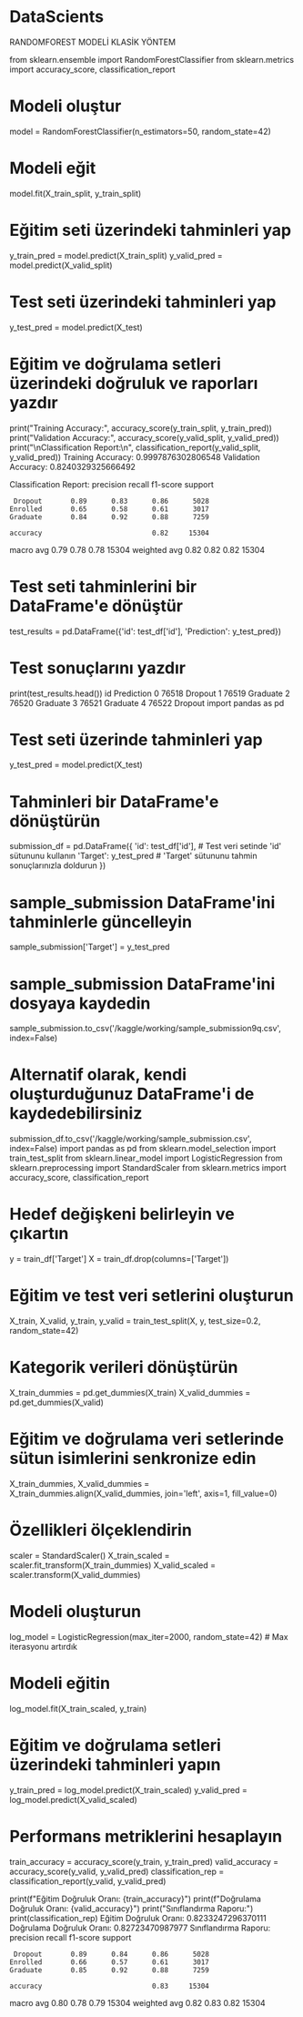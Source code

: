 # DataScients
RANDOMFOREST MODELİ
KLASİK YÖNTEM

from sklearn.ensemble import RandomForestClassifier
from sklearn.metrics import accuracy_score, classification_report

# Modeli oluştur
model = RandomForestClassifier(n_estimators=50, random_state=42)

# Modeli eğit
model.fit(X_train_split, y_train_split)

# Eğitim seti üzerindeki tahminleri yap
y_train_pred = model.predict(X_train_split)
y_valid_pred = model.predict(X_valid_split)

# Test seti üzerindeki tahminleri yap
y_test_pred = model.predict(X_test)
# Eğitim ve doğrulama setleri üzerindeki doğruluk ve raporları yazdır
print("Training Accuracy:", accuracy_score(y_train_split, y_train_pred))
print("Validation Accuracy:", accuracy_score(y_valid_split, y_valid_pred))
print("\nClassification Report:\n", classification_report(y_valid_split, y_valid_pred))
Training Accuracy: 0.9997876302806548
Validation Accuracy: 0.8240329325666492

Classification Report:
               precision    recall  f1-score   support

     Dropout       0.89      0.83      0.86      5028
    Enrolled       0.65      0.58      0.61      3017
    Graduate       0.84      0.92      0.88      7259

    accuracy                           0.82     15304
   macro avg       0.79      0.78      0.78     15304
weighted avg       0.82      0.82      0.82     15304

# Test seti tahminlerini bir DataFrame'e dönüştür
test_results = pd.DataFrame({'id': test_df['id'], 'Prediction': y_test_pred})

# Test sonuçlarını yazdır
print(test_results.head())
      id Prediction
0  76518    Dropout
1  76519   Graduate
2  76520   Graduate
3  76521   Graduate
4  76522    Dropout
import pandas as pd

# Test seti üzerinde tahminleri yap
y_test_pred = model.predict(X_test)

# Tahminleri bir DataFrame'e dönüştürün
submission_df = pd.DataFrame({
    'id': test_df['id'],  # Test veri setinde 'id' sütununu kullanın
    'Target': y_test_pred  # 'Target' sütununu tahmin sonuçlarınızla doldurun
})

# sample_submission DataFrame'ini tahminlerle güncelleyin
sample_submission['Target'] = y_test_pred

# sample_submission DataFrame'ini dosyaya kaydedin
sample_submission.to_csv('/kaggle/working/sample_submission9q.csv', index=False)

# Alternatif olarak, kendi oluşturduğunuz DataFrame'i de kaydedebilirsiniz
submission_df.to_csv('/kaggle/working/sample_submission.csv', index=False)
import pandas as pd
from sklearn.model_selection import train_test_split
from sklearn.linear_model import LogisticRegression
from sklearn.preprocessing import StandardScaler
from sklearn.metrics import accuracy_score, classification_report

# Hedef değişkeni belirleyin ve çıkartın
y = train_df['Target']
X = train_df.drop(columns=['Target'])

# Eğitim ve test veri setlerini oluşturun
X_train, X_valid, y_train, y_valid = train_test_split(X, y, test_size=0.2, random_state=42)

# Kategorik verileri dönüştürün
X_train_dummies = pd.get_dummies(X_train)
X_valid_dummies = pd.get_dummies(X_valid)

# Eğitim ve doğrulama veri setlerinde sütun isimlerini senkronize edin
X_train_dummies, X_valid_dummies = X_train_dummies.align(X_valid_dummies, join='left', axis=1, fill_value=0)

# Özellikleri ölçeklendirin
scaler = StandardScaler()
X_train_scaled = scaler.fit_transform(X_train_dummies)
X_valid_scaled = scaler.transform(X_valid_dummies)

# Modeli oluşturun
log_model = LogisticRegression(max_iter=2000, random_state=42)  # Max iterasyonu artırdık

# Modeli eğitin
log_model.fit(X_train_scaled, y_train)

# Eğitim ve doğrulama setleri üzerindeki tahminleri yapın
y_train_pred = log_model.predict(X_train_scaled)
y_valid_pred = log_model.predict(X_valid_scaled)

# Performans metriklerini hesaplayın
train_accuracy = accuracy_score(y_train, y_train_pred)
valid_accuracy = accuracy_score(y_valid, y_valid_pred)
classification_rep = classification_report(y_valid, y_valid_pred)

print(f"Eğitim Doğruluk Oranı: {train_accuracy}")
print(f"Doğrulama Doğruluk Oranı: {valid_accuracy}")
print("Sınıflandırma Raporu:")
print(classification_rep)
Eğitim Doğruluk Oranı: 0.8233247296370111
Doğrulama Doğruluk Oranı: 0.82723470987977
Sınıflandırma Raporu:
              precision    recall  f1-score   support

     Dropout       0.89      0.84      0.86      5028
    Enrolled       0.66      0.57      0.61      3017
    Graduate       0.85      0.92      0.88      7259

    accuracy                           0.83     15304
   macro avg       0.80      0.78      0.79     15304
weighted avg       0.82      0.83      0.82     15304
